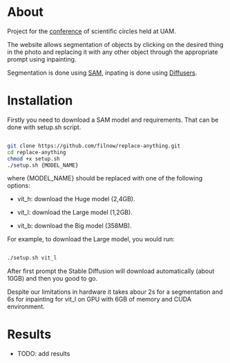 # About

Project for the [conference](https://amu.edu.pl/wiadomosci/events/dzien-kol-naukowych) of scientific circles held at UAM.

The website allows segmentation of objects by clicking on the desired thing in the photo and replacing it with any other object through the appropriate prompt using inpainting.

Segmentation is done using [SAM](https://github.com/facebookresearch/segment-anything), inpating is done using [Diffusers](https://github.com/huggingface/diffusers).

# Installation 

Firstly you need to download a SAM model and requirements.
That can be done with setup.sh script.

```bash

git clone https://github.com/filnow/replace-anything.git
cd replace-anything
chmod +x setup.sh
./setup.sh {MODEL_NAME}

```
where {MODEL_NAME} should be replaced with one of the following options:

* vit_h: download the Huge model (2,4GB).

* vit_l: download the Large model (1,2GB).

* vit_b: download the Big model (358MB).

For example, to download the Large model, you would run:

```bash

./setup.sh vit_l

```

After first prompt the Stable Diffusion will download automatically (about 10GB) and then you good to go.

Despite our limitations in hardware it takes abour 2s for a segmentation and 6s for inpainting for vit_l on GPU with 6GB of memory and CUDA environment.

# Results

* TODO: add results


